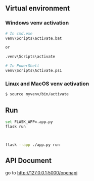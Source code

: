 ## Virtual environment

### Windows venv activation


```bash
# In cmd.exe
venv\Scripts\activate.bat

or 

.venv\Scripts\activate

# In PowerShell
venv\Scripts\Activate.ps1

```

### Linux and MacOS venv activation

```bash
$ source myvenv/bin/activate
```



## Run 

```bash
set FLASK_APP=.app.py
flask run



flask --app ./app.py run
```



## API Document

go to http://127.0.0.1:5000/openapi